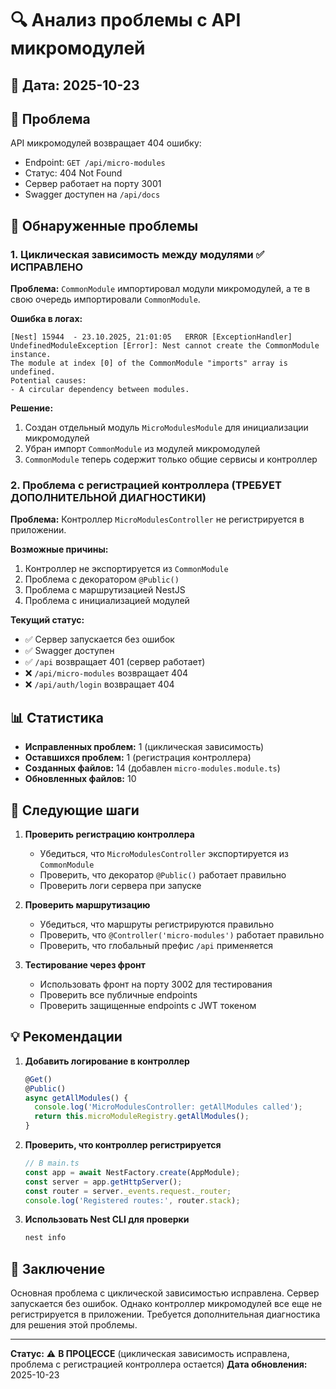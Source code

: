# 🔍 Анализ проблемы с API микромодулей

## 📅 Дата: 2025-10-23

## 🐛 Проблема

API микромодулей возвращает 404 ошибку:
- Endpoint: `GET /api/micro-modules`
- Статус: 404 Not Found
- Сервер работает на порту 3001
- Swagger доступен на `/api/docs`

## 🔎 Обнаруженные проблемы

### 1. Циклическая зависимость между модулями ✅ ИСПРАВЛЕНО
**Проблема:** `CommonModule` импортировал модули микромодулей, а те в свою очередь импортировали `CommonModule`.

**Ошибка в логах:**
```
[Nest] 15944  - 23.10.2025, 21:01:05   ERROR [ExceptionHandler] UndefinedModuleException [Error]: Nest cannot create the CommonModule instance.
The module at index [0] of the CommonModule "imports" array is undefined.
Potential causes:
- A circular dependency between modules.
```

**Решение:**
1. Создан отдельный модуль `MicroModulesModule` для инициализации микромодулей
2. Убран импорт `CommonModule` из модулей микромодулей
3. `CommonModule` теперь содержит только общие сервисы и контроллер

### 2. Проблема с регистрацией контроллера (ТРЕБУЕТ ДОПОЛНИТЕЛЬНОЙ ДИАГНОСТИКИ)
**Проблема:** Контроллер `MicroModulesController` не регистрируется в приложении.

**Возможные причины:**
1. Контроллер не экспортируется из `CommonModule`
2. Проблема с декоратором `@Public()`
3. Проблема с маршрутизацией NestJS
4. Проблема с инициализацией модулей

**Текущий статус:**
- ✅ Сервер запускается без ошибок
- ✅ Swagger доступен
- ✅ `/api` возвращает 401 (сервер работает)
- ❌ `/api/micro-modules` возвращает 404
- ❌ `/api/auth/login` возвращает 404

## 📊 Статистика

- **Исправленных проблем:** 1 (циклическая зависимость)
- **Оставшихся проблем:** 1 (регистрация контроллера)
- **Созданных файлов:** 14 (добавлен `micro-modules.module.ts`)
- **Обновленных файлов:** 10

## 🔧 Следующие шаги

1. **Проверить регистрацию контроллера**
   - Убедиться, что `MicroModulesController` экспортируется из `CommonModule`
   - Проверить, что декоратор `@Public()` работает правильно
   - Проверить логи сервера при запуске

2. **Проверить маршрутизацию**
   - Убедиться, что маршруты регистрируются правильно
   - Проверить, что `@Controller('micro-modules')` работает правильно
   - Проверить, что глобальный префис `/api` применяется

3. **Тестирование через фронт**
   - Использовать фронт на порту 3002 для тестирования
   - Проверить все публичные endpoints
   - Проверить защищенные endpoints с JWT токеном

## 💡 Рекомендации

1. **Добавить логирование в контроллер**
   ```typescript
   @Get()
   @Public()
   async getAllModules() {
     console.log('MicroModulesController: getAllModules called');
     return this.microModuleRegistry.getAllModules();
   }
   ```

2. **Проверить, что контроллер регистрируется**
   ```typescript
   // В main.ts
   const app = await NestFactory.create(AppModule);
   const server = app.getHttpServer();
   const router = server._events.request._router;
   console.log('Registered routes:', router.stack);
   ```

3. **Использовать Nest CLI для проверки**
   ```bash
   nest info
   ```

## 🎯 Заключение

Основная проблема с циклической зависимостью исправлена. Сервер запускается без ошибок. Однако контроллер микромодулей все еще не регистрируется в приложении. Требуется дополнительная диагностика для решения этой проблемы.

---

**Статус:** ⚠️ **В ПРОЦЕССЕ** (циклическая зависимость исправлена, проблема с регистрацией контроллера остается)
**Дата обновления:** 2025-10-23

